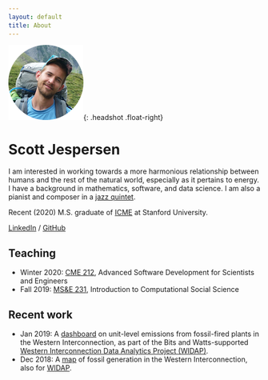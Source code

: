 ```yaml
---
layout: default
title: About
---
```


![Scott Jespersen headshot](assets/img/swissalpsheadshotsm.png){: .headshot .float-right}

# Scott Jespersen

I am interested in working towards a more harmonious relationship between humans
and the rest of the natural world, especially as it pertains to energy. I have a
background in mathematics, software, and data science. I am also a pianist and
composer in a [jazz quintet](https://www.nebulajazz.com).

Recent (2020) M.S. graduate of [ICME](https://icme.stanford.edu/) at Stanford
University.

[LinkedIn](https://www.linkedin.com/in/scottjespersen/) /
[GitHub](https://github.com/sdjespersen/)

## Teaching

* Winter 2020: [CME 212](https://github.com/cme212/course), Advanced Software
  Development for Scientists and Engineers
* Fall 2019: [MS&E 231](https://5harad.com/mse231/), Introduction to
  Computational Social Science

## Recent work

* Jan 2019: A
[dashboard](http://web.stanford.edu/group/widap/unit_level_dashboard.html) on
unit-level emissions from fossil-fired plants in the Western Interconnection, as
part of the Bits and Watts-supported
[Western Interconnection Data Analytics Project (WIDAP)][1].
* Dec 2018: A [map](http://web.stanford.edu/group/widap/powerplant_map.html)
of fossil generation in the Western Interconnection, also for [WIDAP][1].

[1]: https://energy.stanford.edu/bitsandwatts/western-interconnection-data-analytics-project-widap
